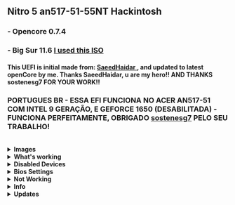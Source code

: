 <!DOCTYPE html>
<html lang="en">
<head>
<meta charset="UTF-8">
<meta name="viewport" content="width=device-width, initial-scale=1.0">
<meta http-equiv="X-UA-Compatible" content="ie=edge">
</head>

<body>

<div>

<h2>Nitro 5 an517-51-55NT Hackintosh</h2>
<h3>- Opencore 0.7.4</h3>
<h3>- Big Sur 11.6 <a href="https://drive.google.com/file/d/1ZcCYR50zWWtis6dxxKn3AInfBgs7ia6E/view">I used this ISO</a></h3>

<h4>This UEFI is initial made from: <a href="https://github.com/SaeedHaidar/Nitro-5-an517-51-Hackintosh">
SaeedHaidar
</a>
, and updated to latest openCore by me. Thanks SaeedHaidar, u are my hero!! AND THANKS sostenesg7 FOR YOUR WORK!!
</h4>
  <h3>PORTUGUES BR - ESSA EFI FUNCIONA NO ACER AN517-51 COM INTEL 9 GERAÇÃO, E GEFORCE 1650 (DESABILITADA) - 
  FUNCIONA PERFEITAMENTE, OBRIGADO <a href="https://github.com/sostenesg7/Nitro5-an517-51-55NT-hackintosh-EFI">sostenesg7</a> PELO SEU TRABALHO!</h3>

</div>
<br>
<details>  
<summary><strong>Images</strong></summary>
<br>
<img width="70%" src="images/1.png" alt="main">
<br>
<br>
<img width="70%" src="images/2.png" alt="bluetooth">
<br>
<br>
<img width="70%" src="images/3.png" alt="sound">
<br>
<br>
<img width="70%" src="images/4.png" alt="battery">
<br>
<br>
<img width="70%" src="images/5.png" alt="wifi">

<br>

</details>

<details>  
<summary><strong>What's working </strong></summary>
<br>
<table border="1px">

<tr>
<td>
<p> WiFi + Bluetooth + Airdrop + Universal Clipboard + Handoff + Continuity Camera + iPhone Cellular Calls (DW1820a) </p>
</td>

</tr>

<tr>
<td>
<p>Power Managment is very stable most of the time cpu Fan will not load but it depends on what you are doing </p>
</td>
</tr>

<tr>
<td>
<p>TouchPad + all gestures Finally after month of researching </p>
</td>
</tr>

<tr>
<td>
<p> Fully Functional QE/CI Enabled Graphics </p>
</td>
</tr>

<tr>
<td>
<p> intel bluetooth and WiFi on AX200 card </p>
</td>
</tr>

<tr>
<td>
<p> Display brightness with hot keys </p>
</td>
</tr>

<tr>
<td>
<p> FaceTime, Messages, etc... </p>
</td>
</tr>

<tr>
<td>
<p> iGPU with disabled dGPU </p>
</td>
</tr>

<tr>
<td>
<p>Audio & headphone jack </p>
</td>
</tr>

<tr>
<td>
<p>Battery Management  </p>
</td>
</tr>

<tr>
<td>
<p> All USB ports</p>
</td>
</tr>

<tr>
<td>
<p>WebCam  </p>
</td>
</tr>

<tr>
<td>
<p> Ethernet </p>
</td>
</tr>

<tr>
<td>
<p>Sidecar</p>
</td>
</tr>

<tr>
<td>
<p> <a style="text-decoration:none" href="https://dortania.github.io/OpenCore-Post-Install/universal/sleep.html">Sleep (Preparations section)</a></p>
</td>
</tr>

</table>
</details>

<details>

<summary><strong>Disabled Devices </strong></summary>
<br>

<p>GTX 1650 </p>

</details>

<details>

<summary><strong>Bios Settings </strong></summary>
<br>

<table border="1px">
<tr>
<td>
<p>Main → click on (calt+s) a new setting will appear to change SATA type to AHCI otherwise you will not be able to see you drive when installing hackintosh </p>
</td>
</tr>

<tr>
<td>
<p>Security → Set supervisor password (to disable secure boot)</p>
</td>
</tr>

<tr>
<td>
<p>Security → Password on boot → Disable</p>
</td>
</tr>

<tr>
<td>
<p>Boot → Secure Boot → Disable</p>
</td>
</tr>

</table>

</details>

<details>

<summary><strong>Not Working </strong></summary>
<br>

<p>HDMI (Nvidia Optimus is hardwire to HDMI)</p>

</details>

<details>
<summary><strong>Info</strong></summary>
<br>

<table border="1px">
<tr>
<td>
<p>When you switch SATA type to AHCI you might not be able to boot to windows again but do not worry here is a guide i found to switch without getting any issue <a href="https://support.thinkcritical.com/kb/articles/switch-windows-10-from-raid-ide-to-ahci">Here</a></p>
</td>
</tr>

<tr>
<td>
<p>You need to disable SystemProfilerMemoryFixup.kext if you wanna enter recovery mode or you will get kernel panic</p>
</td>
</tr>

<tr>
<td>
<p>To get right click to work go to touchpad settings in (Secondary click) choose (click in bottom right corner)</p>
</td>
</tr>

<tr>
<td>
<p>If apple Continuity did not worked try logout and login again on all your devices your hackintosh too</p>
</td>
</tr>

<tr>
<td>
<p>OpenCore Guide <a href="https://dortania.github.io/OpenCore-Install-Guide/">Here</a></p>
</td>
</tr>

</table>

</details>

<details>

<summary><strong>Updates</strong></summary>

</details>

</body>

</html>
